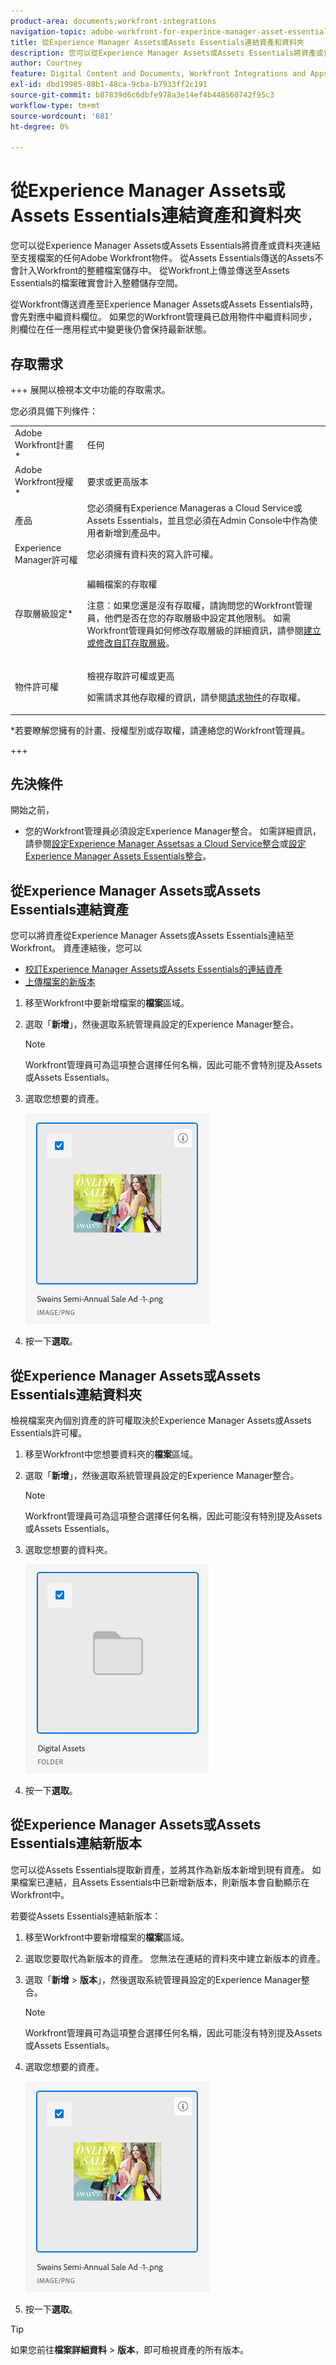 ```yaml
---
product-area: documents;workfront-integrations
navigation-topic: adobe-workfront-for-experince-manager-asset-essentials
title: 從Experience Manager Assets或Assets Essentials連結資產和資料夾
description: 您可以從Experience Manager Assets或Assets Essentials將資產或資料夾連結至支援檔案的任何Adobe Workfront物件。 從Assets Essentials傳送的Assets不會計入Workfront的整體檔案儲存中。 從Workfront上傳並傳送至Assets Essentials的檔案確實會計入整體儲存空間。
author: Courtney
feature: Digital Content and Documents, Workfront Integrations and Apps
exl-id: dbd19985-88b1-48ca-9cba-b7933ff2c191
source-git-commit: b87839d6c6dbfe978a3e14ef4b448560742f95c3
workflow-type: tm+mt
source-wordcount: '681'
ht-degree: 0%

---
```


# 從Experience Manager Assets或Assets Essentials連結資產和資料夾

您可以從Experience Manager Assets或Assets Essentials將資產或資料夾連結至支援檔案的任何Adobe Workfront物件。 從Assets Essentials傳送的Assets不會計入Workfront的整體檔案儲存中。 從Workfront上傳並傳送至Assets Essentials的檔案確實會計入整體儲存空間。

從Workfront傳送資產至Experience Manager Assets或Assets Essentials時，會先對應中繼資料欄位。 如果您的Workfront管理員已啟用物件中繼資料同步，則欄位在任一應用程式中變更後仍會保持最新狀態。

## 存取需求

+++ 展開以檢視本文中功能的存取需求。

您必須具備下列條件：

<table style="table-layout:auto"> 
 <col> 
 <col> 
 <tbody> 
  <tr> 
   <td role="rowheader">Adobe Workfront計畫*</td> 
   <td> <p> 任何</p> </td> 
  </tr> 
  <tr> 
   <td role="rowheader">Adobe Workfront授權*</td> 
   <td> <p>要求或更高版本</p> </td> 
  </tr> 
  <tr> 
   <td role="rowheader">產品</td> 
   <td>您必須擁有Experience Manageras a Cloud Service或Assets Essentials，並且您必須在Admin Console中作為使用者新增到產品中。</td> 
  </tr> 
   <tr> 
    <td role="rowheader">Experience Manager許可權</td> 
    <td>您必須擁有資料夾的寫入許可權。</td> 
   </tr>
  <tr> 
   <td role="rowheader">存取層級設定*</td> 
   <td> <p>編輯檔案的存取權</p> <p>注意：如果您還是沒有存取權，請詢問您的Workfront管理員，他們是否在您的存取層級中設定其他限制。 如需Workfront管理員如何修改存取層級的詳細資訊，請參閱<a href="../../administration-and-setup/add-users/configure-and-grant-access/create-modify-access-levels.md" class="MCXref xref">建立或修改自訂存取層級</a>。</p> </td> 
  </tr> 
  <tr> 
   <td role="rowheader">物件許可權</td> 
   <td> <p>檢視存取許可權或更高</p> <p>如需請求其他存取權的資訊，請參閱<a href="../../workfront-basics/grant-and-request-access-to-objects/request-access.md" class="MCXref xref">請求物件</a>的存取權。</p> </td> 
  </tr> 
 </tbody> 
</table>

&#42;若要瞭解您擁有的計畫、授權型別或存取權，請連絡您的Workfront管理員。

+++

## 先決條件

開始之前，

* 您的Workfront管理員必須設定Experience Manager整合。 如需詳細資訊，請參閱[設定Experience Manager Assetsas a Cloud Service整合](/help/quicksilver/administration-and-setup/configure-integrations/configure-aacs-integration.md)或[設定Experience Manager Assets Essentials整合](/help/quicksilver/documents/adobe-workfront-for-experience-manager-assets-essentials/setup-asset-essentials.md)。

## 從Experience Manager Assets或Assets Essentials連結資產

您可以將資產從Experience Manager Assets或Assets Essentials連結至Workfront。 資產連結後，您可以

* [校訂Experience Manager Assets或Assets Essentials的連結資產](../../documents/adobe-workfront-for-experience-manager-assets-essentials/proof-linked-asset-aem.md)
* [上傳檔案的新版本](../../documents/managing-documents/upload-new-document-version.md)

1. 移至Workfront中要新增檔案的&#x200B;**檔案**&#x200B;區域。
1. 選取「**新增**」，然後選取系統管理員設定的Experience Manager整合。

   >[!NOTE]
   >
   >Workfront管理員可為這項整合選擇任何名稱，因此可能不會特別提及Assets或Assets Essentials。

1. 選取您想要的資產。

   ![](assets/select-an-asset.png)

1. 按一下&#x200B;**選取**。

## 從Experience Manager Assets或Assets Essentials連結資料夾

檢視檔案夾內個別資產的許可權取決於Experience Manager Assets或Assets Essentials許可權。

1. 移至Workfront中您想要資料夾的&#x200B;**檔案**&#x200B;區域。
1. 選取「**新增**」，然後選取系統管理員設定的Experience Manager整合。

   >[!NOTE]
   >
   >Workfront管理員可為這項整合選擇任何名稱，因此可能沒有特別提及Assets或Assets Essentials。

1. 選取您想要的資料夾。

   ![](assets/select-a-folder.png)

1. 按一下&#x200B;**選取**。

## 從Experience Manager Assets或Assets Essentials連結新版本

您可以從Assets Essentials提取新資產，並將其作為新版本新增到現有資產。 如果檔案已連結，且Assets Essentials中已新增新版本，則新版本會自動顯示在Workfront中。

若要從Assets Essentials連結新版本：

1. 移至Workfront中要新增檔案的&#x200B;**檔案**&#x200B;區域。
1. 選取您要取代為新版本的資產。 您無法在連結的資料夾中建立新版本的資產。
1. 選取「**新增** > **版本**」，然後選取系統管理員設定的Experience Manager整合。

   >[!NOTE]
   >
   >Workfront管理員可為這項整合選擇任何名稱，因此可能沒有特別提及Assets或Assets Essentials。

1. 選取您想要的資產。

   ![](assets/select-an-asset.png)

1. 按一下&#x200B;**選取**。

>[!TIP]
>
>如果您前往&#x200B;**檔案詳細資料** > **版本**，即可檢視資產的所有版本。
